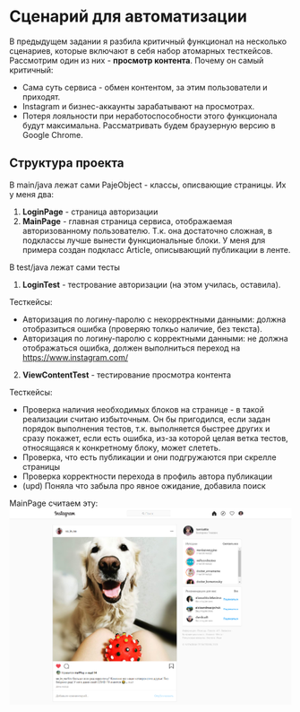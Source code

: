 # Сценарий для автоматизации
В предыдущем задании я разбила критичный функционал на несколько сценариев, которые включают в себя набор атомарных тесткейсов.
Рассмотрим один из них - **просмотр контента**. 
Почему он самый критичный:
* Сама суть сервиса - обмен контентом, за этим пользователи и приходят.
* Instagram и бизнес-аккаунты зарабатывают на просмотрах.
* Потеря лояльности при неработоспособности этого функционала будут максимальна.
Рассматривать будем браузерную версию в Google Chrome.

## Структура проекта
В main/java лежат сами PajeObject - классы, описвающие страницы. Их у меня два:
1. **LoginPage** - страница авторизации
2. **MainPage** - главная страница сервиса, отображаемая авторизованному пользователю. Т.к. она достаточно сложная, в подклассы лучше вынести функциональные блоки. У меня для примера создан подкласс Article, описывающий публикации в ленте. 

В test/java лежат сами тесты
1. **LoginTest** - тестрование авторизации (на этом училась, оставила). 

Тесткейсы:

* Авторизация по логину-паролю с некорректными данными: должна отобразиться ошибка (проверяю толкьо наличие, без текста).
* Авторизация по логину-паролю с корректными данными: не должна отображаться ошибка, должен выполниться переход на https://www.instagram.com/
2. **ViewContentTest** - тестирование просмотра контента

Тесткейсы:

* Проверка наличия необходимых блоков на странице - в такой реализации считаю избыточным. Он бы пригодился, если задан порядок выполнения тестов, т.к. выполняется быстрее других и сразу покажет, если есть ошибка, из-за которой целая ветка тестов, относящаяся к конкретному блоку, может слететь.
* Проверка, что есть публикации и они подгружаются при скрелле страницы
* Проверка корректности перехода в профиль автора публикации
* (upd) Поняла что забыла про явное ожидание, добавила поиск

MainPage считаем эту:
![](PageInsta.png)

